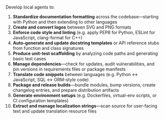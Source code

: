 Develop local agents to:

1. **Standardize documentation formatting** across the codebase—starting with Python and then extending to other languages  
2. **Create and convert logos** between SVG and PNG formats  
3. **Enforce code style and linting** (e.g. apply PEP8 for Python, ESLint for JavaScript, clang-format for C++)  
4. **Auto-generate and update docstring templates** or API reference stubs from function and class signatures  
5. **Produce unit-test scaffolding** by analyzing code paths and generating basic test cases  
6. **Manage dependencies**—check for updates, audit vulnerabilities, and pin versions in requirements files or package manifests  
7. **Translate code snippets** between languages (e.g. Python ↔ JavaScript, SQL ↔ ORM-style code)  
8. **Package and release builds**—bundle modules, bump versions, create changelog entries, and prepare distribution artifacts  
9. **Generate environment setups** (e.g. Dockerfiles, virtual-env scripts, or CI configuration templates)  
10. **Extract and manage localization strings**—scan source for user-facing text and update translation resource files  
